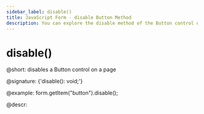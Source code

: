 ```yaml
---
sidebar_label: disable()
title: JavaScript Form - disable Button Method 
description: You can explore the disable method of the Button control of Form in the documentation of the DHTMLX JavaScript UI library. Browse developer guides and API reference, try out code examples and live demos, and download a free 30-day evaluation version of DHTMLX Suite.
---
```


# disable()

@short: disables a Button control on a page

@signature: {'disable(): void;'}

@example:
form.getItem("button").disable();

@descr:
